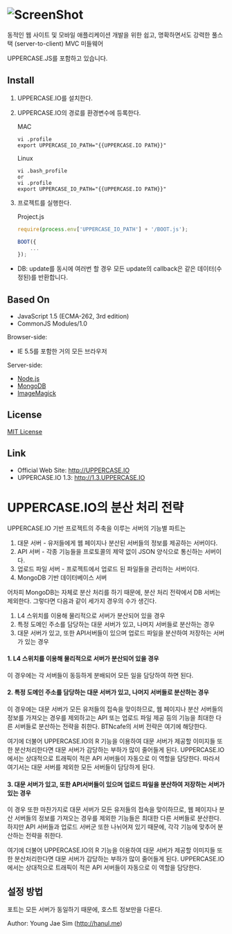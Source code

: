 ![ScreenShot](https://raw.githubusercontent.com/UPPERCASEIO/UPPERCASE.IO/master/LOGO.png)
=========
동적인 웹 사이트 및 모바일 애플리케이션 개발을 위한 쉽고, 명확하면서도 강력한 풀스택 (server-to-client) MVC 미들웨어

UPPERCASE.JS를 포함하고 있습니다.

Install
-------
1. UPPERCASE.IO를 설치한다.

2. UPPERCASE.IO의 경로를 환경변수에 등록한다.

	MAC
	```
	vi .profile
	export UPPERCASE_IO_PATH="{{UPPERCASE.IO PATH}}"
	```
	
	Linux
	```
	vi .bash_profile
	or
	vi .profile
	export UPPERCASE_IO_PATH="{{UPPERCASE.IO PATH}}"
	```

3. 프로젝트를 실행한다.

    Project.js
    ```javascript
    require(process.env['UPPERCASE_IO_PATH'] + '/BOOT.js');

    BOOT({
        ...
    });
    ```

* DB: update를 동시에 여러번 할 경우 모든 update의 callback은 같은 데이터(수정된)를 반환합니다.

Based On
--------
- JavaScript 1.5 (ECMA-262, 3rd edition)
- CommonJS Modules/1.0

Browser-side:
- IE 5.5를 포함한 거의 모든 브라우저

Server-side:
- [Node.js](http://nodejs.org)
- [MongoDB](http://www.mongodb.org)
- [ImageMagick](http://www.imagemagick.org)

License
-------
[MIT License](https://github.com/UPPERCASEIO/UPPERCASE.IO/blob/master/LICENSE)

Link
----
- Official Web Site: http://UPPERCASE.IO
- UPPERCASE.IO 1.3: http://1.3.UPPERCASE.IO

# UPPERCASE.IO의 분산 처리 전략

UPPERCASE.IO 기반 프로젝트의 주축을 이루는 서버의 기능별 파트는
1. 대문 서버 - 유저들에게 웹 페이지나 분산된 서버들의 정보를 제공하는 서버이다.
2. API 서버 - 각종 기능들을 프로토콜의 제약 없이 JSON 양식으로 통신하는 서버이다.
3. 업로드 파일 서버 - 프로젝트에서 업로드 된 파일들을 관리하는 서버이다.
4. MongoDB 기반 데이터베이스 서버

어차피 MongoDB는 자체로 분산 처리를 하기 때문에, 분산 처리 전략에서 DB 서버는 제외한다. 그렇다면 다음과 같이 세가지 경우의 수가 생긴다.

1. L4 스위치를 이용해 물리적으로 서버가 분산되어 있을 경우
2. 특정 도메인 주소를 담당하는 대문 서버가 있고, 나머지 서버들로 분산하는 경우
3. 대문 서버가 있고, 또한 API서버들이 있으며 업로드 파일을 분산하여 저장하는 서버가 있는 경우


#### 1. L4 스위치를 이용해 물리적으로 서버가 분산되어 있을 경우

이 경우에는 각 서버들이 동등하게 분배되어 모든 일을 담당하여 하면 된다.


#### 2. 특정 도메인 주소를 담당하는 대문 서버가 있고, 나머지 서버들로 분산하는 경우

이 경우에는 대문 서버가 모든 유저들의 접속을 맞이하므로, 웹 페이지나 분산 서버들의 정보를 가져오는 경우를 제외하고는 API 또는 업로드 파일 제공 등의 기능을 최대한 다른 서버들로 분산하는 전략을 취한다.
BTNcafe의 서버 전략은 여기에 해당한다.

여기에 더불어 UPPERCASE.IO의 R 기능을 이용하여 대문 서버가 제공할 이미지들 또한 분산처리한다면 대문 서버가 감당하는 부하가 많이 줄어들게 된다.
UPPERCASE.IO에서는 상대적으로 트래픽이 적은 API 서버들이 자동으로 이 역할을 담당한다.
따라서 여기서는 대문 서버를 제외한 모든 서버들이 담당하게 된다.


#### 3. 대문 서버가 있고, 또한 API서버들이 있으며 업로드 파일을 분산하여 저장하는 서버가 있는 경우
이 경우 또한 마찬가지로 대문 서버가 모든 유저들의 접속을 맞이하므로, 웹 페이지나 분산 서버들의 정보를 가져오는 경우를 제외한 기능들은 최대한 다른 서버들로 분산한다. 하지만 API 서버들과 업로드 서버군 또한 나뉘어져 있기 때문에, 각각 기능에 맞추어 분산하는 전략을 취한다.

여기에 더불어 UPPERCASE.IO의 R 기능을 이용하여 대문 서버가 제공할 이미지들 또한 분산처리한다면 대문 서버가 감당하는 부하가 많이 줄어들게 된다.
UPPERCASE.IO에서는 상대적으로 트래픽이 적은 API 서버들이 자동으로 이 역할을 담당한다.


## 설정 방법
포트는 모든 서버가 동일하기 때문에, 호스트 정보만을 다룬다.

Author: Young Jae Sim (http://hanul.me)
